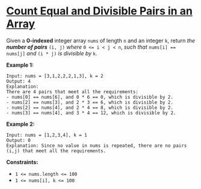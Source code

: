 [Count Equal and Divisible Pairs in an Array](https://leetcode.com/problems/count-equal-and-divisible-pairs-in-an-array)
===
Given a **0-indexed** integer array `nums` of length `n` and an integer `k`, return *the **number of pairs*** `(i, j)`
*where* `0 <= i < j < n`, *such that* `nums[i] == nums[j]` *and* `(i * j)` *is divisible by* `k`.

**Example 1:**

```text
Input: nums = [3,1,2,2,2,1,3], k = 2
Output: 4
Explanation:
There are 4 pairs that meet all the requirements:
- nums[0] == nums[6], and 0 * 6 == 0, which is divisible by 2.
- nums[2] == nums[3], and 2 * 3 == 6, which is divisible by 2.
- nums[2] == nums[4], and 2 * 4 == 8, which is divisible by 2.
- nums[3] == nums[4], and 3 * 4 == 12, which is divisible by 2.
```

**Example 2:**

```text
Input: nums = [1,2,3,4], k = 1
Output: 0
Explanation: Since no value in nums is repeated, there are no pairs (i,j) that meet all the requirements.
```

**Constraints:**

- `1 <= nums.length <= 100`
- `1 <= nums[i], k <= 100`